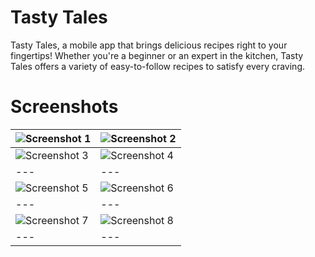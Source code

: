 # Tasty Tales

Tasty Tales, a mobile app that brings delicious recipes right to your fingertips! Whether you're a beginner or an expert in the kitchen, Tasty Tales offers a variety of easy-to-follow recipes to satisfy every craving.

# Screenshots

| ![Screenshot 1](https://images2.imgbox.com/2e/19/xdMwSLYQ_o.png) | ![Screenshot 2](https://images2.imgbox.com/35/e2/ABXcwB25_o.png) |
|---|---|
| ![Screenshot 3](https://images2.imgbox.com/af/33/3UDZYakj_o.png) | ![Screenshot 4](https://images2.imgbox.com/34/68/bvwBncjJ_o.png) |
|---|---|
| ![Screenshot 5](https://images2.imgbox.com/41/ce/yZl2jbxR_o.png) | ![Screenshot 6](https://images2.imgbox.com/02/3d/A2RjiMC5_o.png) |
|---|---|
| ![Screenshot 7](https://images2.imgbox.com/08/3a/1Xm9ffEx_o.png) | ![Screenshot 8](https://images2.imgbox.com/a6/84/5wFCh60a_o.png) |
|---|---|
